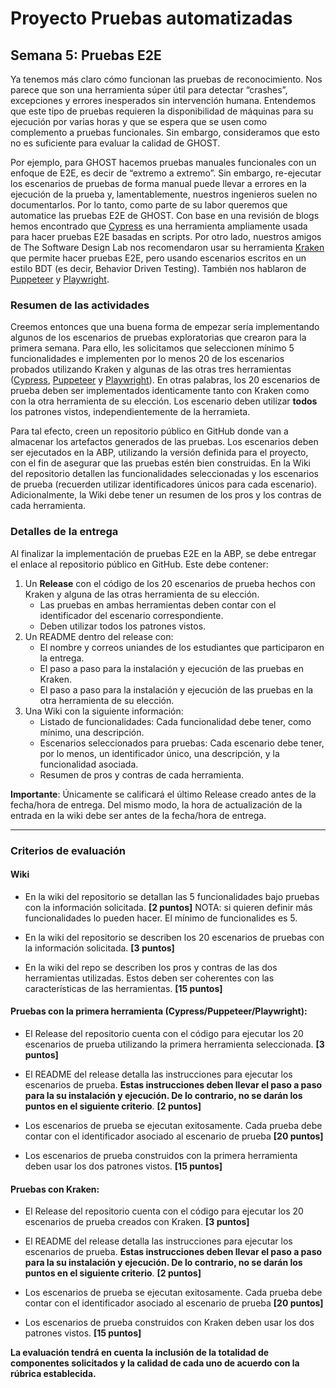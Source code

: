 
# Proyecto Pruebas automatizadas

## Semana  5: Pruebas E2E



Ya tenemos más claro cómo funcionan las pruebas de reconocimiento. Nos parece que son una herramienta súper útil para detectar “crashes”, excepciones y errores inesperados sin intervención humana. Entendemos que este tipo de pruebas requieren la disponibilidad de máquinas para su ejecución por varias horas y que se espera que se usen como complemento a pruebas funcionales. Sin embargo, consideramos que esto no es suficiente para evaluar la calidad de GHOST.  

Por ejemplo, para GHOST hacemos pruebas manuales funcionales con un enfoque de E2E, es decir de “extremo a extremo”. Sin embargo, re-ejecutar los escenarios de pruebas de forma manual puede llevar a errores en la ejecución de la prueba y, lamentablemente, nuestros ingenieros suelen no documentarlos. Por lo tanto, como parte de su labor queremos que automatice las pruebas E2E de GHOST. Con base en una revisión de blogs hemos encontrado que [Cypress](https://www.cypress.io) es una herramienta ampliamente usada para hacer pruebas E2E basadas en scripts. Por otro lado, nuestros amigos de The Software Design Lab nos recomendaron usar su herramienta [Kraken](https://thesoftwaredesignlab.github.io/Kraken/) que permite hacer pruebas E2E, pero usando escenarios escritos en un estilo BDT (es decir, Behavior Driven Testing). También nos hablaron de [Puppeteer](https://pptr.dev) y [Playwright](https://playwright.dev).

### Resumen de las actividades

Creemos entonces que una buena forma de empezar sería implementando algunos de los escenarios de pruebas exploratorias que crearon para la primera semana. Para ello, les  solicitamos que seleccionen mínimo 5 funcionalidades e implementen por lo menos 20 de los escenarios probados utilizando Kraken y algunas de las otras tres herramientas ([Cypress](https://www.cypress.io), [Puppeteer](https://pptr.dev) y [Playwright](https://playwright.dev)). En otras palabras, los 20 escenarios de prueba deben ser implementados identicamente tanto con Kraken como con la otra herramienta de su elección. Los escenario deben utilizar **todos** los patrones vistos, independientemente de la herramieta.

Para tal efecto, creen un repositorio público en GitHub donde van a almacenar los artefactos generados de las pruebas. Los escenarios deben ser ejecutados en la ABP, utilizando la versión definida para el proyecto, con el fin de asegurar que las pruebas estén bien construidas. En la Wiki del repositorio detallen las funcionalidades seleccionadas y los escenarios de prueba (recuerden utilizar identificadores únicos para cada escenario). Adicionalmente, la Wiki debe tener un resumen de los pros y los contras de cada herramienta.

### Detalles de la entrega
Al finalizar la implementación de pruebas E2E en la ABP, se debe entregar el enlace al repositorio público en GitHub. Este debe contener:

1. Un **Release** con el código de los 20 escenarios de prueba hechos con Kraken y alguna de las otras herramienta de su elección.
    - Las pruebas en ambas herramientas deben contar con el identificador del escenario correspondiente.
    - Deben utilizar todos los patrones vistos.
2. Un README dentro del release con:
    - El nombre y correos uniandes de los estudiantes que participaron en la entrega.
    - El paso a paso para la instalación y ejecución de las pruebas en Kraken.
    - El paso a paso para la instalación y ejecución de las pruebas en la otra herramienta de su elección.
4. Una Wiki con la siguiente información:
    - Listado de funcionalidades: Cada funcionalidad debe tener, como mínimo, una descripción.
    - Escenarios seleccionados para pruebas: Cada escenario debe tener, por lo menos, un identificador único, una descripción, y la funcionalidad asociada.
    - Resumen de pros y contras de cada herramienta.

**Importante**: Únicamente se calificará el último Release creado antes de la fecha/hora de entrega. Del mismo modo, la hora de actualización de la entrada en la wiki debe ser antes de la fecha/hora de entrega.

---

### Criterios de evaluación

#### Wiki

- En la wiki del repositorio se detallan las 5 funcionalidades bajo pruebas con la información solicitada. **[2 puntos]**  NOTA: si quieren definir más funcionalidades lo pueden hacer. El mínimo de funcionalides es 5.

- En la wiki del repositorio se describen los 20 escenarios de pruebas con la información solicitada. **[3 puntos]**

- En la wiki del repo se describen los pros y contras de las dos herramientas utilizadas. Estos deben ser coherentes con las características de las herramientas. **[15 puntos]**

#### Pruebas con la primera herramienta (Cypress/Puppeteer/Playwright):

- El Release del repositorio cuenta con el código para ejecutar los 20 escenarios de prueba utilizando la primera herramienta seleccionada. **[3 puntos]**

- El README del release detalla las instrucciones para ejecutar los escenarios de prueba. **Estas instrucciones deben llevar el paso a paso para la su instalación y ejecución. De lo contrario, no se darán los puntos en el siguiente criterio**. **[2 puntos]**

- Los escenarios de prueba se ejecutan exitosamente. Cada prueba debe contar con el identificador asociado al escenario de prueba **[20 puntos]**

- Los escenarios de prueba construidos con la primera herramienta deben usar los dos patrones vistos.  **[15 puntos]**

#### Pruebas con Kraken:

- El Release del repositorio cuenta con el código para ejecutar los 20 escenarios de prueba creados con Kraken. **[3 puntos]**

- El README del release detalla las instrucciones para ejecutar los escenarios de prueba. **Estas instrucciones deben llevar el paso a paso para la su instalación y ejecución. De lo contrario, no se darán los puntos en el siguiente criterio**. **[2 puntos]**

- Los escenarios de prueba se ejecutan exitosamente. Cada prueba debe contar con el identificador asociado al escenario de prueba **[20 puntos]**

- Los escenarios de prueba construidos con Kraken deben usar los dos patrones vistos.  **[15 puntos]**

 **La evaluación tendrá en cuenta la inclusión de la totalidad de componentes solicitados y la calidad de cada uno de acuerdo con la rúbrica establecida.**
